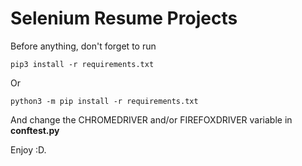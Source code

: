# Selenium Resume Projects


Before anything, don't forget to run
  
    pip3 install -r requirements.txt

Or

    python3 -m pip install -r requirements.txt
    

And change the CHROMEDRIVER and/or FIREFOXDRIVER variable in **conftest.py**

Enjoy :D.
